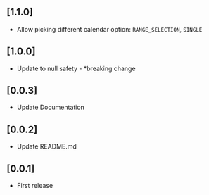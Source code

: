 ## [1.1.0]
* Allow picking different calendar option: `RANGE_SELECTION`, `SINGLE`
## [1.0.0]
* Update to null safety - *breaking change
## [0.0.3]
* Update Documentation
## [0.0.2]
* Update README.md
## [0.0.1]
* First release

